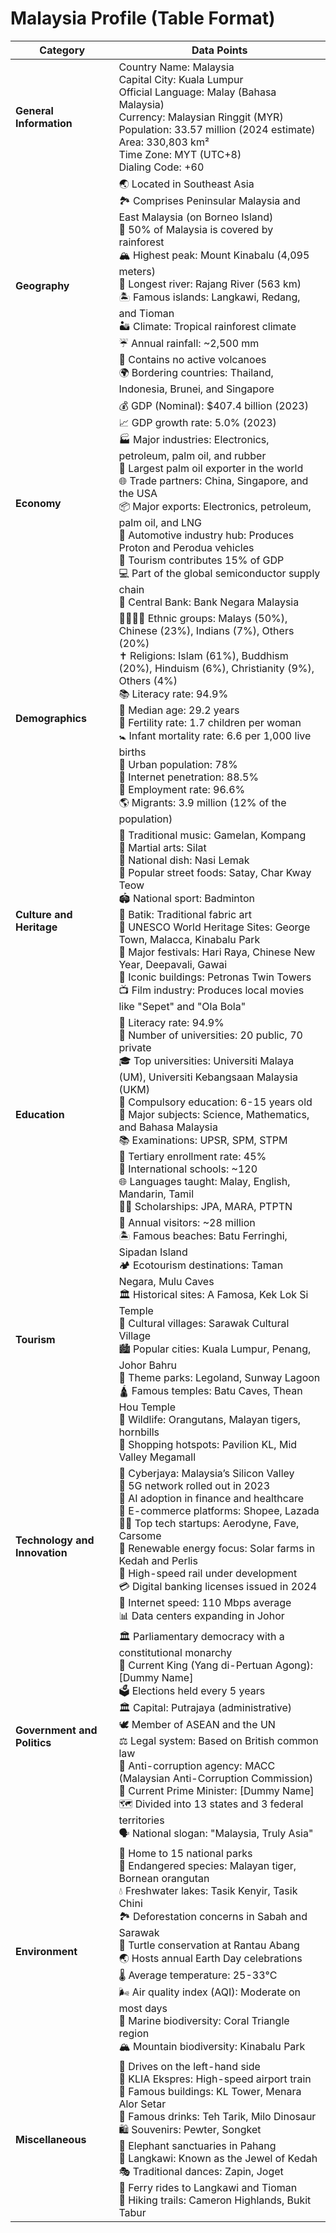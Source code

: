 # Malaysia Profile (Table Format)

| **Category**         | **Data Points**                                                                                          |
|-----------------------|---------------------------------------------------------------------------------------------------------|
| **General Information** | Country Name: Malaysia <br> Capital City: Kuala Lumpur <br> Official Language: Malay (Bahasa Malaysia) <br> Currency: Malaysian Ringgit (MYR) <br> Population: 33.57 million (2024 estimate) <br> Area: 330,803 km² <br> Time Zone: MYT (UTC+8) <br> Dialing Code: +60 |
| **Geography**         | 🌏 Located in Southeast Asia <br> 🏞️ Comprises Peninsular Malaysia and East Malaysia (on Borneo Island) <br> 🌲 50% of Malaysia is covered by rainforest <br> 🏔️ Highest peak: Mount Kinabalu (4,095 meters) <br> 🌊 Longest river: Rajang River (563 km) <br> 🏝️ Famous islands: Langkawi, Redang, and Tioman <br> 🏜️ Climate: Tropical rainforest climate <br> ☔ Annual rainfall: ~2,500 mm <br> 🌋 Contains no active volcanoes <br> 🌍 Bordering countries: Thailand, Indonesia, Brunei, and Singapore |
| **Economy**           | 💰 GDP (Nominal): $407.4 billion (2023) <br> 📈 GDP growth rate: 5.0% (2023) <br> 🏭 Major industries: Electronics, petroleum, palm oil, and rubber <br> 🌴 Largest palm oil exporter in the world <br> 🌐 Trade partners: China, Singapore, and the USA <br> 📦 Major exports: Electronics, petroleum, palm oil, and LNG <br> 🚗 Automotive industry hub: Produces Proton and Perodua vehicles <br> 🏨 Tourism contributes 15% of GDP <br> 💻 Part of the global semiconductor supply chain <br> 🏦 Central Bank: Bank Negara Malaysia |
| **Demographics**      | 👨‍👩‍👧‍👦 Ethnic groups: Malays (50%), Chinese (23%), Indians (7%), Others (20%) <br> ✝️ Religions: Islam (61%), Buddhism (20%), Hinduism (6%), Christianity (9%), Others (4%) <br> 📚 Literacy rate: 94.9% <br> 🧓 Median age: 29.2 years <br> 👶 Fertility rate: 1.7 children per woman <br> 🚼 Infant mortality rate: 6.6 per 1,000 live births <br> 🏡 Urban population: 78% <br> 📱 Internet penetration: 88.5% <br> 💼 Employment rate: 96.6% <br> 🌎 Migrants: 3.9 million (12% of the population) |
| **Culture and Heritage** | 🎵 Traditional music: Gamelan, Kompang <br> 🥋 Martial arts: Silat <br> 🍛 National dish: Nasi Lemak <br> 🍢 Popular street foods: Satay, Char Kway Teow <br> 🏟️ National sport: Badminton <br> 🎨 Batik: Traditional fabric art <br> 📜 UNESCO World Heritage Sites: George Town, Malacca, Kinabalu Park <br> 🥳 Major festivals: Hari Raya, Chinese New Year, Deepavali, Gawai <br> 🕍 Iconic buildings: Petronas Twin Towers <br> 📺 Film industry: Produces local movies like "Sepet" and "Ola Bola" |
| **Education**         | 📖 Literacy rate: 94.9% <br> 🏫 Number of universities: 20 public, 70 private <br> 🎓 Top universities: Universiti Malaya (UM), Universiti Kebangsaan Malaysia (UKM) <br> 📘 Compulsory education: 6-15 years old <br> 🎒 Major subjects: Science, Mathematics, and Bahasa Malaysia <br> 📚 Examinations: UPSR, SPM, STPM <br> 📑 Tertiary enrollment rate: 45% <br> 🏢 International schools: ~120 <br> 🌐 Languages taught: Malay, English, Mandarin, Tamil <br> 🧑‍🎓 Scholarships: JPA, MARA, PTPTN |
| **Tourism**           | 🌴 Annual visitors: ~28 million <br> 🏝️ Famous beaches: Batu Ferringhi, Sipadan Island <br> 🏕️ Ecotourism destinations: Taman Negara, Mulu Caves <br> 🏛️ Historical sites: A Famosa, Kek Lok Si Temple <br> 🌅 Cultural villages: Sarawak Cultural Village <br> 🏙️ Popular cities: Kuala Lumpur, Penang, Johor Bahru <br> 🎢 Theme parks: Legoland, Sunway Lagoon <br> 🛕 Famous temples: Batu Caves, Thean Hou Temple <br> 🦜 Wildlife: Orangutans, Malayan tigers, hornbills <br> 🛒 Shopping hotspots: Pavilion KL, Mid Valley Megamall |
| **Technology and Innovation** | 🏢 Cyberjaya: Malaysia’s Silicon Valley <br> 📡 5G network rolled out in 2023 <br> 🤖 AI adoption in finance and healthcare <br> 📱 E-commerce platforms: Shopee, Lazada <br> 🧑‍🔬 Top tech startups: Aerodyne, Fave, Carsome <br> 🔋 Renewable energy focus: Solar farms in Kedah and Perlis <br> 🚊 High-speed rail under development <br> 💳 Digital banking licenses issued in 2024 <br> 📶 Internet speed: 110 Mbps average <br> 📊 Data centers expanding in Johor |
| **Government and Politics** | 🏛️ Parliamentary democracy with a constitutional monarchy <br> 👑 Current King (Yang di-Pertuan Agong): [Dummy Name] <br> 🗳️ Elections held every 5 years <br> 🏛️ Capital: Putrajaya (administrative) <br> 🕊️ Member of ASEAN and the UN <br> ⚖️ Legal system: Based on British common law <br> 🚓 Anti-corruption agency: MACC (Malaysian Anti-Corruption Commission) <br> 💼 Current Prime Minister: [Dummy Name] <br> 🗺️ Divided into 13 states and 3 federal territories <br> 🗣️ National slogan: "Malaysia, Truly Asia" |
| **Environment**       | 🌳 Home to 15 national parks <br> 🦧 Endangered species: Malayan tiger, Bornean orangutan <br> 💧 Freshwater lakes: Tasik Kenyir, Tasik Chini <br> 🏞️ Deforestation concerns in Sabah and Sarawak <br> 🐢 Turtle conservation at Rantau Abang <br> 🌏 Hosts annual Earth Day celebrations <br> 🌡️ Average temperature: 25-33°C <br> 🌬️ Air quality index (AQI): Moderate on most days <br> 🌊 Marine biodiversity: Coral Triangle region <br> 🏔️ Mountain biodiversity: Kinabalu Park |
| **Miscellaneous**     | 🚦 Drives on the left-hand side <br> 🚅 KLIA Ekspres: High-speed airport train <br> 🏢 Famous buildings: KL Tower, Menara Alor Setar <br> 🥤 Famous drinks: Teh Tarik, Milo Dinosaur <br> 🛍️ Souvenirs: Pewter, Songket <br> 🐘 Elephant sanctuaries in Pahang <br> 🦅 Langkawi: Known as the Jewel of Kedah <br> 🎭 Traditional dances: Zapin, Joget <br> 🚤 Ferry rides to Langkawi and Tioman <br> 🚶 Hiking trails: Cameron Highlands, Bukit Tabur |
